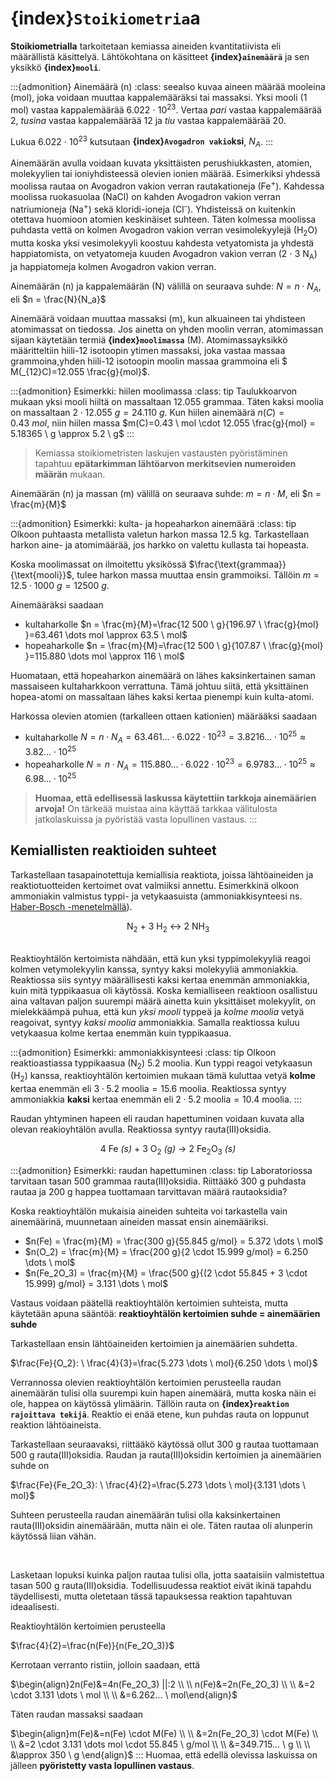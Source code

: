 # {index}`Stoikiometria`a

**Stoikiometrialla** tarkoitetaan kemiassa aineiden kvantitatiivista eli määrällistä käsittelyä. Lähtökohtana on käsitteet **{index}`ainemäärä`** ja sen yksikkö **{index}`mooli`**.

:::{admonition} Ainemäärä (n)
:class: seealso
kuvaa aineen määrää mooleina (mol), joka voidaan muuttaa kappalemääräksi tai massaksi. Yksi mooli (1 mol) vastaa kappalemäärää 6.022 $\cdot$ 10<sup>23</sup>.
Vertaa *pari* vastaa kappalemäärää 2, *tusina* vastaa kappalemäärää 12 ja *tiu* vastaa kappalemäärää 20.

Lukua 6.022 $\cdot$ 10<sup>23</sup> kutsutaan **{index}`Avogadron vakio`ksi**, $N_A$.
:::

Ainemäärän avulla voidaan kuvata yksittäisten perushiukkasten, atomien, molekyylien tai ioniyhdisteessä olevien ionien määrää. Esimerkiksi yhdessä moolissa rautaa on Avogadron vakion verran rautakationeja (Fe<sup>+</sup>). Kahdessa moolissa ruokasuolaa (NaCl) on kahden Avogadron vakion verran natriumioneja (Na<sup>+</sup>) sekä kloridi-ioneja (Cl<sup>-</sup>). Yhdisteissä on kuitenkin otettava huomioon atomien keskinäiset suhteen. Täten kolmessa moolissa puhdasta vettä on kolmen Avogadron vakion verran vesimolekyylejä (H<sub>2</sub>O) mutta koska yksi vesimolekyyli koostuu kahdesta vetyatomista ja yhdestä happiatomista, on vetyatomeja kuuden Avogadron vakion verran (2 $\cdot$ 3 N<sub>A</sub>) ja happiatomeja kolmen Avogadron vakion verran.

Ainemäärän (n) ja kappalemäärän (N) välillä on seuraava suhde:
$N = n \cdot N_A$, eli
$n = \frac{N}{N_a}$

Ainemäärä voidaan muuttaa massaksi (m), kun alkuaineen tai yhdisteen atomimassat on tiedossa. Jos ainetta on yhden moolin verran, atomimassan sijaan käytetään termiä **{index}`moolimassa`** (M). Atomimassayksikkö määritteltiin hiili-12 isotoopin ytimen massaksi, joka vastaa massaa grammoina,yhden hiili-12 isotoopin moolin massaa grammoina eli $ M(_{12}C)=12.055 \frac{g}{mol}$.

:::{admonition} Esimerkki: hiilen moolimassa
:class: tip
Taulukkoarvon mukaan yksi mooli hiiltä on massaltaan 12.055 grammaa. Täten kaksi moolia on massaltaan $2 \cdot 12.055 \ g = 24.110 \ g$. Kun hiilen ainemäärä $n(C)=0.43 \ mol$, niin hiilen massa $m(C)=0.43 \ mol \cdot 12.055 \frac{g}{mol} = 5.18365 \ g \approx 5.2 \ g$
:::

> Kemiassa stoikiometristen laskujen vastausten pyöristäminen tapahtuu **epätarkimman lähtöarvon merkitsevien numeroiden määrän** mukaan.

Ainemäärän (n) ja massan (m) välillä on seuraava suhde:
$m = n \cdot M$, eli
$n = \frac{m}{M}$

:::{admonition} Esimerkki: kulta- ja hopeaharkon ainemäärä
:class: tip
Olkoon puhtaasta metallista valetun harkon massa 12.5 kg. Tarkastellaan harkon aine- ja atomimäärää, jos harkko on valettu kullasta tai hopeasta.

Koska moolimassat on ilmoitettu yksikössä $\frac{\text{grammaa}}{\text{mooli}}$, tulee harkon massa muuttaa ensin grammoiksi. Tällöin $m = 12.5 \cdot 1000 \ g = 12 500 \ g$.

Ainemääräksi saadaan
- kultaharkolle $n = \frac{m}{M}=\frac{12 500 \ g}{196.97 \ \frac{g}{mol} }=63.461 \dots mol \approx 63.5 \ mol$
- hopeaharkolle $n = \frac{m}{M}=\frac{12 500 \ g}{107.87 \ \frac{g}{mol} }=115.880 \dots mol \approx 116 \ mol$

Huomataan, että hopeaharkon ainemäärä on lähes kaksinkertainen saman massaiseen kultaharkkoon verrattuna. Tämä johtuu siitä, että yksittäinen hopea-atomi on massaltaan lähes kaksi kertaa pienempi kuin kulta-atomi.

Harkossa olevien atomien (tarkalleen ottaen kationien) määrääksi saadaan
- kultaharkolle $N = n \cdot N_A = 63.461...\cdot 6.022 \cdot 10^{23} = 3.8216...\cdot 10^{25} \approx 3.82...\cdot 10^{25}$
- hopeaharkolle $N = n \cdot N_A = 115.880...\cdot 6.022 \cdot 10^{23} = 6.9783...\cdot 10^{25} \approx 6.98...\cdot 10^{25}$
>**Huomaa, että edellisessä laskussa käytettiin tarkkoja ainemäärien arvoja!** On tärkeää muistaa aina käyttää tarkkaa välitulosta jatkolaskuissa ja pyöristää vasta lopullinen vastaus.
:::

## Kemiallisten reaktioiden suhteet
Tarkastellaan tasapainotettuja kemiallisia reaktiota, joissa lähtöaineiden ja reaktiotuotteiden kertoimet ovat valmiiksi annettu. Esimerkkinä olkoon ammoniakin valmistus typpi- ja vetykaasuista (ammoniakkisynteesi ns. <a href="https://en.wikipedia.org/wiki/Haber_process" target="_blank">Haber-Bosch -menetelmällä</a>).

<center>N<sub>2</sub> + 3 H<sub>2</sub> ↔ 2 NH<sub>3</sub></center>
<br>

Reaktioyhtälön kertoimista nähdään, että kun yksi typpimolekyyliä reagoi kolmen vetymolekyylin kanssa, syntyy kaksi molekyyliä ammoniakkia. Reaktiossa siis syntyy määrällisesti kaksi kertaa enemmän ammoniakkia, kuin mitä typpikaasua oli käytössä. Koska kemialliseen reaktioon osallistuu aina valtavan paljon suurempi määrä ainetta kuin yksittäiset molekyylit, on mielekkäämpä puhua, että kun *yksi mooli* typpeä ja *kolme moolia* vetyä reagoivat, syntyy *kaksi moolia* ammoniakkia. Samalla reaktiossa kuluu vetykaasua kolme kertaa enemmän kuin typpikaasua.

:::{admonition} Esimerkki: ammoniakkisynteesi
:class: tip
Olkoon reaktioastiassa typpikaasua (N<sub>2</sub>) 5.2 moolia. Kun typpi reagoi vetykaasun (H<sub>2</sub>) kanssa, reaktioyhtälön kertoimien mukaan tämä kuluttaa vetyä **kolme** kertaa enemmän eli $3 \cdot 5.2 \ \text{moolia} = 15.6 \ \text{moolia}$. Reaktiossa syntyy ammoniakkia **kaksi** kertaa enemmän eli $2 \cdot 5.2 \ \text{moolia} = 10.4 \ \text{moolia}$.
:::

Raudan yhtyminen hapeen eli raudan hapettuminen voidaan kuvata alla olevan reakioyhtälön avulla. Reaktiossa syntyy rauta(III)oksidia.
<center>4 Fe <i>(s)</i> + 3 O<sub>2</sub> <i>(g)</i> → 2 Fe<sub>2</sub>O<sub>3</sub> <i>(s)</i></center>

:::{admonition} Esimerkki: raudan hapettuminen
:class: tip
Laboratoriossa tarvitaan tasan 500 grammaa rauta(III)oksidia. Riittääkö 300 g puhdasta rautaa ja 200 g happea tuottamaan tarvittavan määrä rautaoksidia?

Koska reaktioyhtälön mukaisia aineiden suhteita voi tarkastella vain ainemäärinä, muunnetaan aineiden massat ensin ainemääriksi.

- $n(Fe) = \frac{m}{M} = \frac{300 g}{55.845 g/mol} = 5.372 \dots \ mol$
- $n(O_2) = \frac{m}{M} = \frac{200 g}{2 \cdot 15.999 g/mol} = 6.250 \dots \ mol$
- $n(Fe_2O_3) = \frac{m}{M} = \frac{500 g}{(2 \cdot 55.845 + 3 \cdot 15.999) g/mol} = 3.131 \dots \ mol$

Vastaus voidaan päätellä reaktioyhtälön kertoimien suhteista, mutta käytetään apuna sääntöä:
**reaktioyhtälön kertoimien suhde = ainemäärien suhde**

Tarkastellaan ensin lähtöaineiden kertoimien ja ainemäärien suhdetta.

$\frac{Fe}{O_2}: \ \frac{4}{3}=\frac{5.273 \dots \ mol}{6.250 \dots \ mol}$

Verrannossa olevien reaktioyhtälön kertoimien perusteella raudan ainemäärän tulisi olla suurempi kuin hapen ainemäärä, mutta koska näin ei ole, happea on käytössä ylimäärin. Tällöin rauta on **{index}`reaktion rajoittava tekijä`**. Reaktio ei enää etene,  kun puhdas rauta on loppunut reaktion lähtöaineista.

Tarkastellaan seuraavaksi, riittääkö käytössä ollut 300 g rautaa tuottamaan 500 g rauta(III)oksidia. Raudan ja rauta(III)oksidin kertoimien ja ainemäärien suhde on

$\frac{Fe}{Fe_2O_3}: \ \frac{4}{2}=\frac{5.273 \dots \ mol}{3.131 \dots \ mol}$

Suhteen perusteella raudan ainemäärän tulisi olla kaksinkertainen rauta(III)oksidin ainemäärään, mutta näin ei ole. Täten rautaa oli alunperin käytössä liian vähän.

<br>

Lasketaan lopuksi kuinka paljon rautaa tulisi olla, jotta saataisiin valmistettua tasan 500 g rauta(III)oksidia. Todellisuudessa reaktiot eivät ikinä tapahdu täydellisesti, mutta oletetaan tässä tapauksessa reaktion tapahtuvan ideaalisesti.

Reaktioyhtälön kertoimien perusteella

$\frac{4}{2}=\frac{n(Fe)}{n(Fe_2O_3)}$

Kerrotaan verranto ristiin, jolloin saadaan, että

$\begin{align}2n(Fe)&=4n(Fe_2O_3) ||:2 \\ \\
n(Fe)&=2n(Fe_2O_3) \\ \\
&=2 \cdot 3.131 \dots \ mol \\ \\
&=6.262... \ mol\end{align}$

Täten raudan massaksi saadaan

$\begin{align}m(Fe)&=n(Fe) \cdot M(Fe) \\ \\
&=2n(Fe_2O_3) \cdot M(Fe) \\ \\
&=2 \cdot 3.131 \dots mol \cdot 55.845 \ g/mol \\ \\
&=349.715... \ g \\ \\
&\approx 350 \ g \end{align}$
:::
Huomaa, että edellä olevissa laskuissa on jälleen **pyöristetty vasta lopullinen vastaus**.